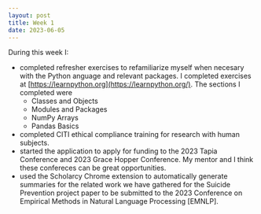 ```yaml
---
layout: post
title: Week 1
date: 2023-06-05
---
```


During this week I:
* completed refresher exercises to refamiliarize myself when necesary with the Python anguage and relevant packages. I completed exercises at [https://learnpython.org](https://learnpython.org/). The sections I completed were
    * Classes and Objects
    * Modules and Packages
    * NumPy Arrays
    * Pandas Basics
* completed CITI ethical compliance training for research with human subjects.
* started the application to apply for funding to the 2023 Tapia Conference and 2023 Grace Hopper Conference. My mentor and I think these confereces can be great opportunities.
* used the Scholarcy Chrome extension to automatically generate summaries for the related work we have gathered for the Suicide Prevention project paper to be submitted to the 2023 Conference on Empirical Methods in Natural Language Processing \[EMNLP\].
